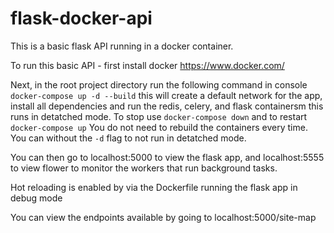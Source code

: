 # flask-docker-api
This is a basic flask API running in a docker container.

To run this basic API - first install docker
https://www.docker.com/

Next, in the root project directory run the following command in console `docker-compose up -d --build` this will create a default network for the app, install all dependencies and run the redis, celery, and flask containersm this runs in detatched mode. To stop use `docker-compose down` and to restart `docker-compose up` You do not need to rebuild the containers every time. You can without the `-d` flag to not run in detatched mode.

You can then go to localhost:5000 to view the flask app, and localhost:5555 to view flower to monitor the workers that run background tasks.

Hot reloading is enabled by via the Dockerfile running the flask app in debug mode

You can view the endpoints available by going to localhost:5000/site-map

